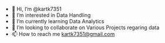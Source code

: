 - 👋 Hi, I’m @kartk7351
- 👀 I’m interested in  Data Handling 
- 🌱 I’m currently learning Data Analytics
- 💞️ I’m looking to collaborate on  Various Projects regaring data 
- 📫 How to reach me kartk7351@gmail.com

<!---
kartk7351/kartk7351 is a ✨ special ✨ repository because its `README.md` (this file) appears on your GitHub profile.
You can click the Preview link to take a look at your changes.
--->
